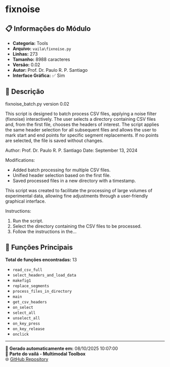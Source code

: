 # fixnoise

## 📋 Informações do Módulo

- **Categoria:** Tools
- **Arquivo:** `vaila\fixnoise.py`
- **Linhas:** 273
- **Tamanho:** 8988 caracteres
- **Versão:** 0.02
- **Autor:** Prof. Dr. Paulo R. P. Santiago
- **Interface Gráfica:** ✅ Sim

## 📖 Descrição


fixnoise_batch.py
version 0.02

This script is designed to batch process CSV files, applying a noise filter (fixnoise) interactively.
The user selects a directory containing CSV files and, from the first file, chooses the headers of interest.
The script applies the same header selection for all subsequent files and allows the user to mark start and end points
for specific segment replacements. If no points are selected, the file is saved without changes.

Author: Prof. Dr. Paulo R. P. Santiago
Date: September 13, 2024

Modifications:
- Added batch processing for multiple CSV files.
- Unified header selection based on the first file.
- Saved processed files in a new directory with a timestamp.

This script was created to facilitate the processing of large volumes of experimental data, allowing fine adjustments
through a user-friendly graphical interface.

Instructions:
1. Run the script.
2. Select the directory containing the CSV files to be processed.
3. Follow the instructions in the...

## 🔧 Funções Principais

**Total de funções encontradas:** 13

- `read_csv_full`
- `select_headers_and_load_data`
- `makefig1`
- `replace_segments`
- `process_files_in_directory`
- `main`
- `get_csv_headers`
- `on_select`
- `select_all`
- `unselect_all`
- `on_key_press`
- `on_key_release`
- `onclick`




---

📅 **Gerado automaticamente em:** 08/10/2025 10:07:00  
🔗 **Parte do vailá - Multimodal Toolbox**  
🌐 [GitHub Repository](https://github.com/vaila-multimodaltoolbox/vaila)
